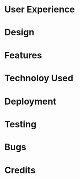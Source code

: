 # User Experience

# Design

# Features

# Technoloy Used

# Deployment

#  Testing

# Bugs

# Credits